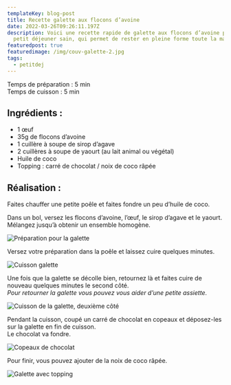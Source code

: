 ```yaml
---
templateKey: blog-post
title: Recette galette aux flocons d’avoine
date: 2022-03-26T09:26:11.197Z
description: Voici une recette rapide de galette aux flocons d’avoine pour un
  petit déjeuner sain, qui permet de rester en pleine forme toute la matinée.
featuredpost: true
featuredimage: /img/couv-galette-2.jpg
tags:
  - petitdej
---
```

Temps de préparation : 5 min\
Temps de cuisson : 5 min

## Ingrédients :

* 1 œuf
* 35g de flocons d’avoine
* 1 cuillère à soupe de sirop d’agave
* 2 cuillères à soupe de yaourt (au lait animal ou végétal)
* Huile de coco
* Topping : carré de chocolat / noix de coco râpée

## Réalisation :

Faites chauffer une petite poêle et faites fondre un peu d’huile de coco.

Dans un bol, versez les flocons d’avoine, l’œuf, le sirop d’agave et le yaourt.\
Mélangez jusqu’à obtenir un ensemble homogène.

![Préparation pour la galette ](/img/melange-galette.jpg "Ensemble des ingrédients mélangé dans un bol formant une préparation prête à être cuite")

Versez votre préparation dans la poêle et laissez cuire quelques minutes.

![Cuisson galette ](/img/cuisson-galette-premier-cote.jpg "Préparation versé dans la poêle avec de l'huile de coco, cuisson du premier côté de la galette")

Une fois que la galette se décolle bien, retournez là et faites cuire de nouveau quelques minutes le second côté.\
*Pour retourner la galette vous pouvez vous aider d’une petite assiette.*

![Cuisson de la galette, deuxième côté](/img/cuisson-deuxieme-cote.jpg "Cuisson du deuxième côté de la galette, retourné à l'aide d'une petite assiette ")

Pendant la cuisson, coupé un carré de chocolat en copeaux et déposez-les sur la galette en fin de cuisson. \
Le chocolat va fondre.

![Copeaux de chocolat ](/img/copeaux-chocolat.jpg "Carré de chocolat coupé en copeaux à l'aide d'une couteau dans une assiette ")

Pour finir, vous pouvez ajouter de la noix de coco râpée.

![Galette avec topping](/img/galette-cuite-avec-topping.jpg "Galette cuite dans la poêle avec les topping : copeaux de chocolat et noix de coco râpée avant d'être déposé dans une assiette pour la dégustation")